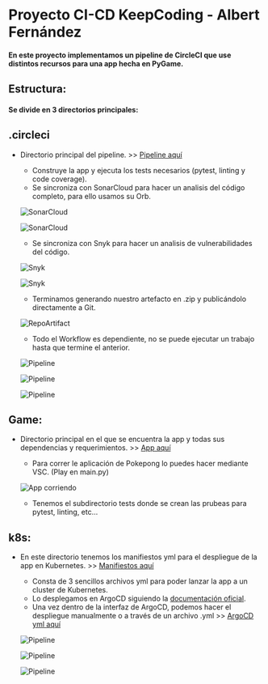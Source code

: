 # Proyecto CI-CD KeepCoding - Albert Fernández

#### En este proyecto implementamos un pipeline de CircleCI que use distintos recursos para una app hecha en PyGame.

## Estructura: 
#### Se divide en 3 directorios principales:
## .circleci
 - Directorio principal del pipeline. >> [Pipeline aquí](.circleci)

    -  Construye la app y ejecuta los tests necesarios (pytest, linting y code coverage).
    -  Se sincroniza con SonarCloud para hacer un analisis del código completo, para ello usamos su Orb.

    ![SonarCloud](Screenshots/sonarcloud1.jpg)
    
    ![SonarCloud](Screenshots/sonarcloud2.jpg)
    
    -  Se sincroniza con Snyk para hacer un analisis de vulnerabilidades del código.
    
    ![Snyk](Screenshots/snyk1.jpg)
    
    ![Snyk](Screenshots/snyk2.jpg)
    
    -  Terminamos generando nuestro artefacto en .zip y publicándolo directamente a Git.
    
    ![RepoArtifact](Screenshots/artifact-repo.jpg)
    
    -  Todo el Workflow es dependiente, no se puede ejecutar un trabajo hasta que termine el anterior.

    ![Pipeline](Screenshots/pipeline1.jpg)
    
    ![Pipeline](Screenshots/pipeline2.jpg)
    
    ![Pipeline](Screenshots/pipeline3.jpg)

## Game: 
- Directorio principal en el que se encuentra la app y todas sus dependencias y requerimientos. >> [App aquí](Game)
    -  Para correr le aplicación de Pokepong lo puedes hacer mediante VSC. (Play en main.py)

    ![App corriendo](Screenshots/app-pokepong.jpg)

    -  Tenemos el subdirectorio tests donde se crean las prubeas para pytest, linting, etc...

## k8s: 
- En este directorio tenemos los manifiestos yml para el despliegue de la app en Kubernetes. >> [Manifiestos aquí](k8s)
    - Consta de 3 sencillos archivos yml para poder lanzar la app a un cluster de Kubernetes.
    - Lo desplegamos en ArgoCD siguiendo la [documentación oficial](https://argo-cd.readthedocs.io/en/stable/cli_installation/).
    - Una vez dentro de la interfaz de ArgoCD, podemos hacer el despliegue manualmente o a través de un archivo .yml >> [ArgoCD yml aquí](pong-app.yml)

    ![Pipeline](Screenshots/argocd.jpg)

    ![Pipeline](Screenshots/argocd2.jpg)

    ![Pipeline](Screenshots/argocd3.jpg)